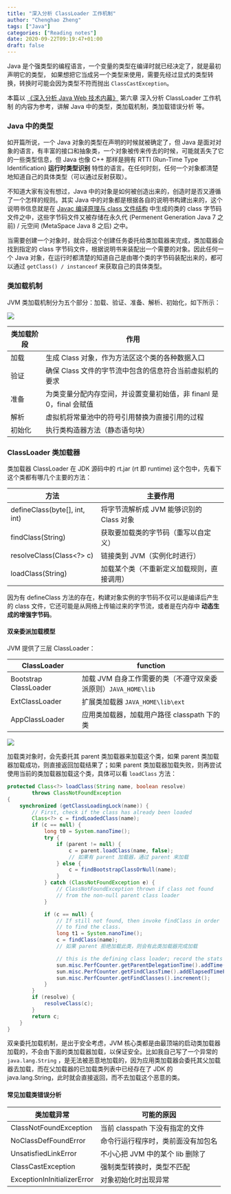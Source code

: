 ```yaml
---
title: "深入分析 ClassLoader 工作机制"
author: "Chenghao Zheng"
tags: ["Java"]
categories: ["Reading notes"]
date: 2020-09-22T09:19:47+01:00
draft: false
---
```


Java 是个强类型的编程语言，一个变量的类型在编译时就已经决定了，就是最初声明它的类型， 如果想把它当成另一个类型来使用，需要先经过显式的类型转换，转换时可能会因为类型不符而抛出 `ClassCastException`。

本篇以 [《深入分析 Java Web 技术内幕》](https://book.douban.com/subject/25953851/) 第六章 深入分析 ClassLoader 工作机制 的内容为参考，讲解 Java 中的类型，类加载机制，类加载错误分析 等。

### Java 中的类型

如开篇所说，一个 Java 对象的类型在声明的时候就被确定了，但 Java 是面对对象的语言，有丰富的接口和抽象类，一个对象被传来传去的时候，可能就丢失了它的一些类型信息，但 Java 也像 C++ 那样是拥有 RTTI (Run-Time Type Identification) **运行时类型识别** 特性的语言。在任何时刻，任何一个对象都清楚地知道自己的具体类型（可以通过反射获取）。 

不知道大家有没有想过，Java 中的对象是如何被创造出来的，创造时是否又遵循了一个怎样的规则。其实 Java 中的对象都是根据各自的说明书构建出来的，这个说明书信息就是在 [Javac 编译原理与 class 文件结构](https://nervousorange.github.io/2020/java-compile/) 中生成的类的 class 字节码文件之中，这些字节码文件又被存储在永久代 (Permenent Generation Java 7 之前) / 元空间 (MetaSpace Java 8 之后) 之中。

当需要创建一个对象时，就会将这个创建任务委托给类加载器来完成，类加载器会找到指定的 class 字节码文件，根据说明书来装配出一个需要的对象。因此任何一个 Java 对象，在运行时都清楚的知道自己是由哪个类的字节码装配出来的，都可以通过 `getClass() / instanceof` 来获取自己的具体类型。 

### 类加载机制

JVM 类加载机制分为五个部分：加载、验证、准备、解析、初始化，如下所示：

![](/images/class-load-process.jpg)

| 类加载阶段 | 作用                                                         |
| ---------- | ------------------------------------------------------------ |
| 加载       | 生成 Class 对象，作为方法区这个类的各种数据入口              |
| 验证       | 确保 Class 文件的字节流中包含的信息符合当前虚拟机的要求      |
| 准备       | 为类变量分配内存空间，并设置变量初始值，非 finanl 是0，final 会赋值 |
| 解析       | 虚拟机将常量池中的符号引用替换为直接引用的过程               |
| 初始化     | 执行类构造器方法（静态语句块）                               |

### ClassLoader 类加载器

类加载器 ClassLoader 在 JDK 源码中的 rt.jar (rt 即 runtime) 这个包中，先看下这个类都有哪几个主要的方法：

| 方法                          | 主要作用                                   |
| ----------------------------- | ------------------------------------------ |
| defineClass(byte[], int, int) | 将字节流解析成 JVM 能够识别的 Class 对象   |
| findClass(String)             | 获取要加载类的字节码（重写以自定义）       |
| resolveClass(Class<?> c)      | 链接类到 JVM（实例化时进行）               |
| loadClass(String)             | 加载某个类（不重新定义加载规则，直接调用） |

因为有 defineClass 方法的存在，构建对象实例的字节码不仅可以是编译后产生的 class 文件，它还可能是从网络上传输过来的字节流，或者是在内存中 **动态生成的增强字节码**。

#### 双亲委派加载模型

JVM 提供了三层 ClassLoader：

| ClassLoader           | function                                                     |
| --------------------- | ------------------------------------------------------------ |
| Bootstrap ClassLoader | 加载 JVM 自身工作需要的类（不遵守双亲委派原则）`JAVA_HOME\lib` |
| ExtClassLoader        | 扩展类加载器 `JAVA_HOME\lib\ext`                             |
| AppClassLoader        | 应用类加载器，加载用户路径 classpath 下的类                  |

![](/images/ClassLoader.jpg)

加载类对象时，会先委托其 parent 类加载器来加载这个类，如果 parent 类加载器加载成功，则直接返回加载结果了；如果 parent 类加载器加载失败，则再尝试使用当前的类加载器加载这个类，具体可以看 `loadClass` 方法：

```java
protected Class<?> loadClass(String name, boolean resolve)
        throws ClassNotFoundException
{
    synchronized (getClassLoadingLock(name)) {
        // First, check if the class has already been loaded
        Class<?> c = findLoadedClass(name);
        if (c == null) {
            long t0 = System.nanoTime();
            try {
                if (parent != null) {
                    c = parent.loadClass(name, false);
                    // 如果有 parent 加载器，通过 parent 来加载
                } else {
                    c = findBootstrapClassOrNull(name);
                }
            } catch (ClassNotFoundException e) {
                // ClassNotFoundException thrown if class not found
                // from the non-null parent class loader
            }

            if (c == null) {
                // If still not found, then invoke findClass in order
                // to find the class.
                long t1 = System.nanoTime();
                c = findClass(name);
                // 如果 parent 拒绝加载此类，则会有此类加载器完成加载

                // this is the defining class loader; record the stats
                sun.misc.PerfCounter.getParentDelegationTime().addTime(t1 - t0);
                sun.misc.PerfCounter.getFindClassTime().addElapsedTimeFrom(t1);
                sun.misc.PerfCounter.getFindClasses().increment();
            }
        }
        if (resolve) {
            resolveClass(c);
        }
        return c;
    }
}
```

双亲委托加载机制，是出于安全考虑，JVM 核心类都是由最顶端的启动类加载器加载的，不会由下面的类加载器加载，以保证安全。比如我自己写了一个异常的 `java.lang.String` ，是无法被恶意地加载的，因为应用类加载器会委托其父加载器去加载，而在父加载器的已加载类列表中已经存在了 JDK 的 java.lang.String，此时就会直接返回，而不去加载这个恶意的类。

#### 常见加载类错误分析

| 类加载异常                  | 可能的原因                         |
| --------------------------- | ---------------------------------- |
| ClassNotFoundException      | 当前 classpath 下没有指定的文件    |
| NoClassDefFoundError        | 命令行运行程序时，类前面没有加包名 |
| UnsatisfiedLinkError        | 不小心把 JVM 中的某个 lib 删除了   |
| ClassCastException          | 强制类型转换时，类型不匹配         |
| ExceptionInInitializerError | 对象初始化时出现异常               |



